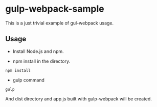 # gulp-webpack-sample
This is a just trivial example of gul-webpack usage.

## Usage

* Install Node.js and npm.

* npm install in the directory.

```
npm install
```

* gulp command

```
gulp
```

And dist directory and app.js built with gulp-webpack will be created.



